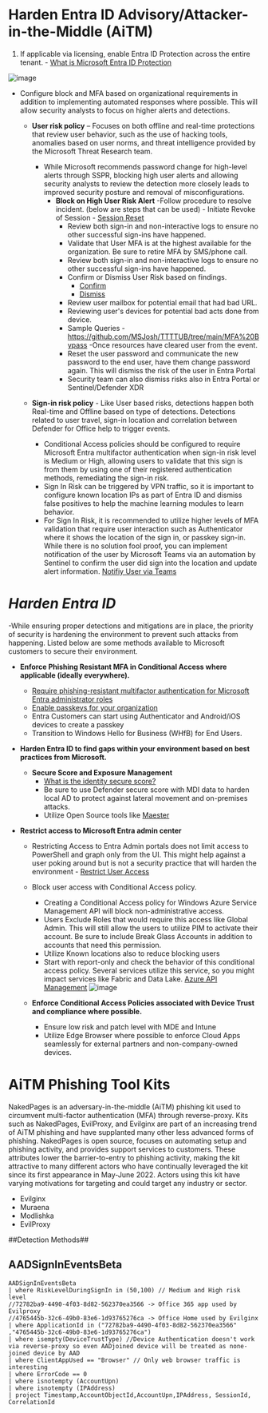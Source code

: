 # Harden Entra ID Advisory/Attacker-in-the-Middle (AiTM)

1. If applicable via licensing, enable Entra ID Protection across the entire tenant. - [What is Microsoft Entra ID Protection](https://learn.microsoft.com/en-us/entra/id-protection/overview-identity-protection)

![image](https://github.com/user-attachments/assets/43d46612-40a2-41b9-8816-73d2a668e23d)

   - Configure block and MFA based on organizational requirements in addition to implementing automated responses where possible. This will allow security analysts to focus on higher alerts and detections.
      - **User risk policy** – Focuses on both offline and real-time protections that review user behavior, such as the use of hacking tools, anomalies based on user norms, and threat intelligence provided by the Microsoft Threat Research team.
        - While Microsoft recommends password change for high-level alerts through SSPR, blocking high user alerts and allowing security analysts to review the detection more closely leads to improved security posture and removal of misconfigurations.
          - **Block on High User Risk Alert**
            -Follow procedure to resolve incident. (below are steps that can be used)
                - Initiate Revoke of Session - [Session Reset](https://github.com/Azure/Azure-Sentinel/tree/master/Solutions/Microsoft%20Entra%20ID/Playbooks/Revoke-AADSignInSessions)
               - Review both sign-in and non-interactive logs to ensure no other successful sign-ins have happened.
               - Validate that User MFA is at the highest available for the organization. Be sure to retire MFA by SMS/phone call.
               - Review both sign-in and non-interactive logs to ensure no other successful sign-ins have happened.
               - Confirm or Dismiss User Risk based on findings.
                  - [Confirm](https://github.com/Azure/Azure-Sentinel/tree/master/Solutions/Microsoft%20Entra%20ID%20Protection/Playbooks/Confirm-EntraIDRiskyUser)
                  - [Dismiss](https://github.com/Azure/Azure-Sentinel/tree/master/Solutions/Microsoft%20Entra%20ID%20Protection/Playbooks/Dismiss-EntraIDRiskyUser)
               - Review user mailbox for potential email that had bad URL.
               - Reviewing user's devices for potential bad acts done from device.
               - Sample Queries - https://github.com/MSJosh/TTTTUB/tree/main/MFA%20Bypass
            -Once resources have cleared user from the event.
               - Reset the user password and communicate the new password to the end user, have them change password again. This will dismiss the risk of the user in Entra Portal
               - Security team can also dismiss risks also in Entra Portal or Sentinel/Defender XDR

      - **Sign-in risk policy** - Like User based risks, detections happen both Real-time and Offline based on type of detections. Detections related to user travel, sign-in location and correlation between Defender for Office help to trigger events.
           - Conditional Access policies should be configured to require Microsoft Entra multifactor authentication when sign-in risk level is Medium or High, allowing users to validate that this sign is from them by using one of their registered authentication methods, remediating the sign-in risk.
           - Sign In Risk can be triggered by VPN traffic, so it is important to configure known location IPs as part of Entra ID and dismiss false positives to help the machine learning modules to learn behavior.
           - For Sign In Risk, it is recommended to utilize higher levels of MFA validation that require user interaction such as Authenticator where it shows the location of the sign in, or passkey sign-in.  While there is no solution fool proof, you can implement notification of the user by Microsoft Teams via an automation by Sentinel to confirm the user did sign into the location and update alert information. [Notifiy User via Teams](https://github.com/Azure/Azure-Sentinel/tree/master/Solutions/Microsoft%20Entra%20ID%20Protection/Playbooks/IdentityProtection-TeamsBotResponse)


# ***Harden Entra ID***
-While ensuring proper detections and mitigations are in place, the priority of security is hardening the environment to prevent such attacks from happening. Listed below are some methods available to Microsoft customers to secure their environment.

- **Enforce Phishing Resistant MFA in Conditional Access where applicable (ideally everywhere).**
   - [Require phishing-resistant multifactor authentication for Microsoft Entra administrator roles](https://learn.microsoft.com/en-us/entra/identity/conditional-access/policy-admin-phish-resistant-mfa)
   - [Enable passkeys for your organization](https://learn.microsoft.com/en-us/entra/identity/authentication/how-to-enable-passkey-fido2)
   - Entra Customers can start using Authenticator and Android/iOS devices to create a passkey
   - Transition to Windows Hello for Business (WHfB) for End Users.

- **Harden Entra ID to find gaps within your environment based on best practices from Microsoft.**
   - **Secure Score and Exposure Management**
     - [What is the identity secure score?](https://learn.microsoft.com/en-us/entra/identity/monitoring-health/concept-identity-secure-score)
     - Be sure to use Defender secure score with MDI data to harden local AD to protect against lateral movement and on-premises attacks.
     - Utilize Open Source tools like [Maester](https://maester.dev/)
    
- **Restrict access to Microsoft Entra admin center**
     - Restricting Access to Entra Admin portals does not limit access to PowerShell and graph only from the UI. This might help against a user poking around but is not a security practice that will harden the environment - [Restrict User Access](https://learn.microsoft.com/en-us/entra/fundamentals/users-default-permissions#restrict-member-users-default-permissions)
     - Block user access with Conditional Access policy.
       - Creating a Conditional Access policy for Windows Azure Service Management API will block non-administrative access.
       - Users Exclude Roles that would require this access like Global Admin. This will still allow the users to utilize PIM to activate their account. Be sure to include Break Glass Accounts in addition to accounts that need this permission.
       - Utilize Known locations also to reduce blocking users
       - Start with report-only and check the behavior of this conditional access policy. Several services utilize this service, so you might impact services like Fabric and Data Lake. [Azure API Management](https://learn.microsoft.com/en-us/azure/api-management/api-management-key-concepts)
![image](https://github.com/user-attachments/assets/42c8b32c-0774-462a-ba7f-c52f916d67b1)

   - **Enforce Conditional Access Policies associated with Device Trust and compliance where possible.**
     - Ensure low risk and patch level with MDE and Intune 
     - Utilize Edge Browser where possible to enforce Cloud Apps seamlessly for external partners and non-company-owned devices.






# AiTM Phishing Tool Kits

NakedPages is an adversary-in-the-middle (AiTM) phishing kit used to circumvent multi-factor authentication (MFA) through reverse-proxy. Kits such as NakedPages, EvilProxy, and Evilginx are part of an increasing trend of AiTM phishing and have supplanted many other less advanced forms of phishing. NakedPages is open source, focuses on automating setup and phishing activity, and provides support services to customers. These attributes lower the barrier-to-entry to phishing activity, making the kit attractive to many different actors who have continually leveraged the kit since its first appearance in May-June 2022. Actors using this kit have varying motivations for targeting and could target any industry or sector.

- Evilginx
- Muraena
- Modlishka
- EvilProxy

##Detection Methods##

## AADSignInEventsBeta

```kusto
AADSignInEventsBeta
| where RiskLevelDuringSignIn in (50,100) // Medium and High risk level
//72782ba9-4490-4f03-8d82-562370ea3566 -> Office 365 app used by Evilproxy
//4765445b-32c6-49b0-83e6-1d93765276ca -> Office Home used by Evilginx
| where ApplicationId in ("72782ba9-4490-4f03-8d82-562370ea3566" ,"4765445b-32c6-49b0-83e6-1d93765276ca") 
| where isempty(DeviceTrustType) //Device Authentication doesn't work via reverse-proxy so even AADjoined device will be treated as none-joined device by AAD
| where ClientAppUsed == "Browser" // Only web browser traffic is interesting
| where ErrorCode == 0
| where isnotempty (AccountUpn)
| where isnotempty (IPAddress)
| project Timestamp,AccountObjectId,AccountUpn,IPAddress, SessionId, CorrelationId
